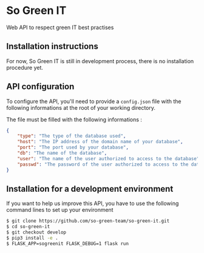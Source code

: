 # So Green IT

Web API to respect green IT best practises

## Installation instructions

For now, So Green IT is still in development process, there is no installation procedure yet.

## API configuration

To configure the API, you'll need to provide a `config.json` file with the following informations at the root of your working directory.

The file must be filled with the following informations :

```json
{
    "type": "The type of the database used",
    "host": "The IP address of the domain name of your database",
    "port": "The port used by your database",
    "db": "The name of the database",
    "user": "The name of the user authorized to access to the database",
    "passwd": "The password of the user authorized to access to the database"
}
```

## Installation for a development environment

If you want to help us improve this API, you have to use the following command lines to set up your environment

```bash
$ git clone https://github.com/so-green-team/so-green-it.git
$ cd so-green-it
$ git checkout develop
$ pip3 install -e .
$ FLASK_APP=sogreenit FLASK_DEBUG=1 flask run
```